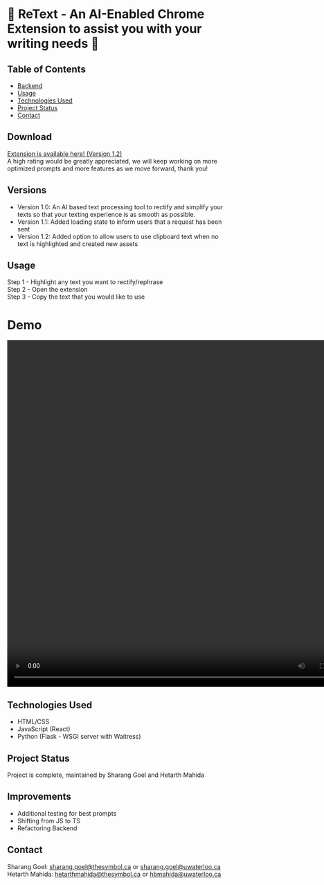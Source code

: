 # 📜 ReText - An AI-Enabled Chrome Extension to assist you with your writing needs 📜

## Table of Contents
* [Backend](https://github.com/shaziwnl/PennApps-Flask-Backend)
* [Usage](#usage)
* [Technologies Used](#technologies-used)
* [Project Status](#project-status)
* [Contact](#contact)
<!-- * [License](#license) -->

## Download
[Extension is available here! (Version 1.2)](https://chromewebstore.google.com/detail/retext/odiaofbnmdhgdlibchfcageipnldeceh)<br>
A high rating would be greatly appreciated, we will keep working on more optimized prompts and more features as we move forward, thank you!

## Versions
- Version 1.0: An AI based text processing tool to rectify and simplify your texts so that your texting experience is as smooth as possible.
- Version 1.1: Added loading state to inform users that a request has been sent
- Version 1.2: Added option to allow users to use clipboard text when no text is highlighted and created new assets

## Usage
Step 1 - Highlight any text you want to rectify/rephrase \
Step 2 - Open the extension \
Step 3 - Copy the text that you would like to use

# Demo
<video src="https://github.com/shaziwnl/ReText-Client/assets/121330440/82de717a-5e56-4db9-ac94-db0539b1f7ab" width="800" height="800"></video>







## Technologies Used
- HTML/CSS
- JavaScript (React)
- Python (Flask - WSGI server with Waitress)


## Project Status
Project is complete, maintained by Sharang Goel and Hetarth Mahida

## Improvements
- Additional testing for best prompts
- Shifting from JS to TS
- Refactoring Backend


## Contact
Sharang Goel: sharang.goel@thesymbol.ca or sharang.goel@uwaterloo.ca\
Hetarth Mahida: hetarthmahida@thesymbol.ca or hbmahida@uwaterloo.ca





